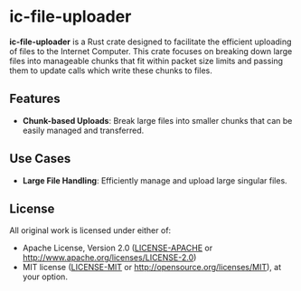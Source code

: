 # ic-file-uploader

**ic-file-uploader** is a Rust crate designed to facilitate the efficient uploading of files to the Internet Computer. This crate focuses on breaking down large files into manageable chunks that fit within packet size limits and passing them to update calls which write these chunks to files.

## Features

- **Chunk-based Uploads**: Break large files into smaller chunks that can be easily managed and transferred.

## Use Cases

- **Large File Handling**: Efficiently manage and upload large singular files.

## License

All original work is licensed under either of:
- Apache License, Version 2.0 ([LICENSE-APACHE](LICENSE-APACHE) or http://www.apache.org/licenses/LICENSE-2.0)
- MIT license ([LICENSE-MIT](LICENSE-MIT) or http://opensource.org/licenses/MIT), at your option.

